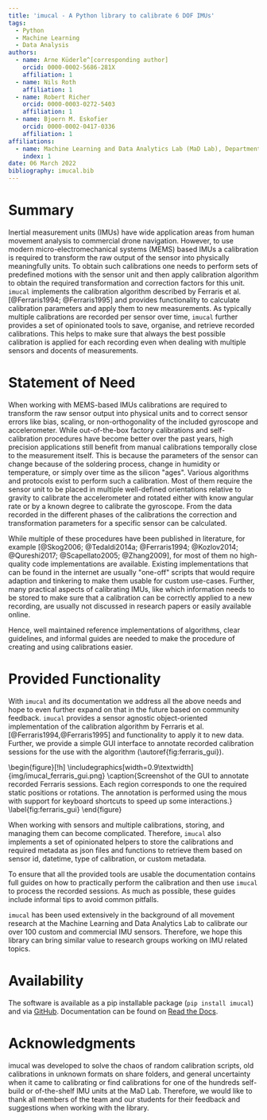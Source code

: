 ```yaml
---
title: 'imucal - A Python library to calibrate 6 DOF IMUs'  
tags:
  - Python
  - Machine Learning
  - Data Analysis
authors:
  - name: Arne Küderle^[corresponding author]   
    orcid: 0000-0002-5686-281X  
    affiliation: 1
  - name: Nils Roth
    affiliation: 1
  - name: Robert Richer  
    orcid: 0000-0003-0272-5403  
    affiliation: 1
  - name: Bjoern M. Eskofier  
    orcid: 0000-0002-0417-0336  
    affiliation: 1
affiliations:
  - name: Machine Learning and Data Analytics Lab (MaD Lab), Department Artificial Intelligence in Biomedical Engineering (AIBE), Friedrich-Alexander-Universität Erlangen-Nürnberg (FAU)  
    index: 1
date: 06 March 2022
bibliography: imucal.bib
---
```


# Summary

Inertial measurement units (IMUs) have wide application areas from human movement analysis to commercial drone navigation.
However, to use modern micro-electromechanical systems (MEMS) based IMUs a calibration is required to transform the raw output of the sensor into physically meaningfully units.
To obtain such calibrations one needs to perform sets of predefined motions with the sensor unit and then apply calibration algorithm to obtain the required transformation and correction factors for this unit.
`imucal` implements the calibration algorithm described by Ferraris et al. [@Ferraris1994; @Ferraris1995] and provides functionality to calculate calibration parameters and apply them to new measurements.
As typically multiple calibrations are recorded per sensor over time, `imucal` further provides a set of opinionated tools to save, organise, and retrieve recorded calibrations.
This helps to make sure that always the best possible calibration is applied for each recording even when dealing with multiple sensors and docents of measurements.

# Statement of Need

When working with MEMS-based IMUs calibrations are required to transform the raw sensor output into physical units and to correct sensor errors like bias, scaling, or non-orthogonality of the included gyroscope and accelerometer.
While out-of-the-box factory calibrations and self-calibration procedures have become better over the past years, high precision applications still benefit from manual calibrations temporally close to the measurement itself.
This is because the parameters of the sensor can change because of the soldering process, change in humidity or temperature, or simply over time as the silicon "ages".
Various algorithms and protocols exist to perform such a calibration.
Most of them require the sensor unit to be placed in multiple well-defined orientations relative to gravity to calibrate the accelerometer and rotated either with know angular rate or by a known degree to calibrate the gyroscope.
From the data recorded in the different phases of the calibrations the correction and transformation parameters for a specific sensor can be calculated.

While multiple of these procedures have been published in literature, for example [@Skog2006; @Tedaldi2014a; @Ferraris1994; @Kozlov2014; @Qureshi2017; @Scapellato2005; @Zhang2009], for most of them no high-quality code implementations are available.
Existing implementations that can be found in the internet are usually "one-off" scripts that would require adaption and tinkering to make them usable for custom use-cases.
Further, many practical aspects of calibrating IMUs, like which information needs to be stored to make sure that a calibration can be correctly applied to a new recording, are usually not discussed in research papers or easily available online.

Hence, well maintained reference implementations of algorithms, clear guidelines, and informal guides are needed to make the procedure of creating and using calibrations easier.

# Provided Functionality

With `imucal` and its documentation we address all the above needs and hope to even further expand on that in the future based on community feedback.
`imucal` provides a sensor agnostic object-oriented implementation of the calibration algorithm by Ferraris et al. [@Ferraris1994,@Ferraris1995] and functionality to apply it to new data.
Further, we provide a simple GUI interface to annotate recorded calibration sessions for the use with the algorithm (\autoref{fig:ferraris_gui}).

\begin{figure}[!h]
\includegraphics[width=0.9\textwidth]{img/imucal_ferraris_gui.png}
\caption{Screenshot of the GUI to annotate recorded Ferraris sessions.
Each region corresponds to one the required static positions or rotations.
The annotation is performed using the mous with support for keyboard shortcuts to speed up some interactions.}
\label{fig:ferraris_gui}
\end{figure}

When working with sensors and multiple calibrations, storing, and managing them can become complicated.
Therefore, `imucal` also implements a set of opinionated helpers to store the calibrations and required metadata as json files and functions to retrieve them based on sensor id, datetime, type of calibration, or custom metadata.

To ensure that all the provided tools are usable the documentation contains full guides on how to practically perform the calibration and then use `imucal` to process the recorded sessions.
As much as possible, these guides include informal tips to avoid common pitfalls.

`imucal` has been used extensively in the background of all movement research at the Machine Learning and Data Analytics Lab to calibrate our over 100 custom and commercial IMU sensors.
Therefore, we hope this library can bring similar value to research groups working on IMU related topics.  

# Availability

The software is available as a pip installable package (`pip install imucal`) and via [GitHub](https://github.com/mad-lab-fau/imucal).
Documentation can be found on [Read the Docs](https://imucal.readthedocs.io/).

# Acknowledgments

imucal was developed to solve the chaos of random calibration scripts, old calibrations in unknown formats on share folders, and general uncertainty when it came to calibrating or find calibrations for one of the hundreds self-build or of-the-shelf IMU units at the MaD Lab.
Therefore, we would like to thank all members of the team and our students for their feedback and suggestions when working with the library.
